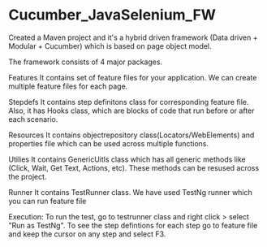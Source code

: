 # Cucumber_JavaSelenium_FW

Created a Maven project and it's a hybrid driven framework (Data driven + Modular + Cucumber) which is based on page object model.

The framework consists of 4 major packages.

Features
  It contains set of feature files for your application. We can create multiple feature files for each page.
  
Stepdefs
    It contains step definitons class for corresponding feature file. Also, it has Hooks class, which are blocks of code that run before or after each scenario.
    
Resources
    It contains objectrepository class(Locators/WebElements) and properties file which can be used across multiple functions.
    
Utilies
    It contains GenericUitls class which has all generic methods like (Click, Wait, Get Text, Actions, etc). These methods can be resused across the project.
    
Runner
    It contains TestRunner class. We have used TestNg runner which you can run feature file
    
 
Execution:
To run the test, go to testrunner class and right click > select "Run as TestNg".
To see the step defintions for each step go to feature file and keep the cursor on any step and select F3.




